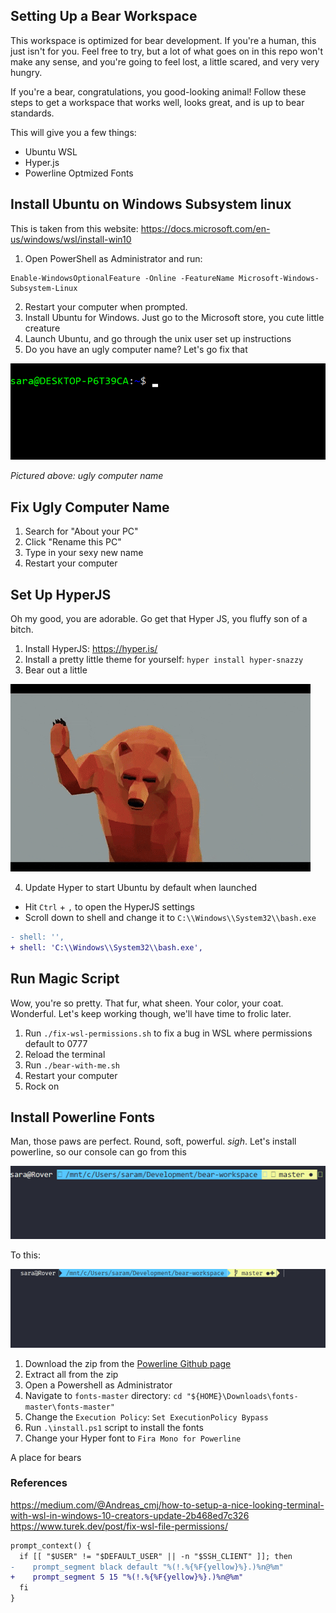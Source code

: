 ## Setting Up a Bear Workspace

This workspace is optimized for bear development. If you're a human, this just
isn't for you. Feel free to try, but a lot of what goes on in this repo won't
make any sense, and you're going to feel lost, a little scared, and very very
hungry.

If you're a bear, congratulations, you good-looking animal! Follow these steps to
get a workspace that works well, looks great, and is up to bear standards.

This will give you a few things:
- Ubuntu WSL
- Hyper.js
- Powerline Optmized Fonts

## Install Ubuntu on Windows Subsystem linux
This is taken from this website: https://docs.microsoft.com/en-us/windows/wsl/install-win10
1. Open PowerShell as Administrator and run:
```
Enable-WindowsOptionalFeature -Online -FeatureName Microsoft-Windows-Subsystem-Linux
```
2. Restart your computer when prompted.
3. Install Ubuntu for Windows. Just go to the Microsoft store, you cute little creature
4. Launch Ubuntu, and  go through the unix user set up instructions
5. Do you have an ugly computer name? Let's go fix that

![Ugly Computer Name](images/ugly_computer_name.png?raw=true "Ugly Computer Name")

*Pictured above: ugly computer name*

## Fix Ugly Computer Name
1. Search for "About your PC"
2. Click "Rename this PC"
3. Type in your sexy new name
4. Restart your computer

## Set Up HyperJS
Oh my good, you are adorable. Go get that Hyper JS, you fluffy son of a bitch.

1. Install HyperJS: https://hyper.is/
2. Install a pretty little theme for yourself:
`hyper install hyper-snazzy`
3. Bear out a little

![Bear Out](images/bear_out.gif?raw=true "Bear Out")

4. Update Hyper to start Ubuntu by default when launched
- Hit `Ctrl` +  `,` to open the HyperJS settings
-  Scroll down to shell and change it to `C:\\Windows\\System32\\bash.exe`
```diff
- shell: '',
+ shell: 'C:\\Windows\\System32\\bash.exe',
```

## Run Magic Script

Wow, you're so pretty. That fur, what sheen. Your color, your coat. Wonderful.
Let's keep working though, we'll have time to frolic later. 

1. Run `./fix-wsl-permissions.sh` to fix a bug in WSL where permissions default
   to 0777
1. Reload the terminal
1. Run `./bear-with-me.sh`
1. Restart your computer
1. Rock on

## Install Powerline Fonts
Man, those paws are perfect. Round, soft, powerful. *sigh*. Let's install powerline, so our console can go from this

![No Powerline](images/no_powerline.png?raw=true "No Powerline")

To this: 

![Powerline](images/powerline.png?raw=true "Powerline")

1. Download the zip from the [Powerline Github page](https://github.com/powerline/fonts) 
1. Extract all from the zip
1. Open a Powershell as Administrator
1. Navigate to `fonts-master` directory: `cd "${HOME}\Downloads\fonts-master\fonts-master"`
1. Change the `Execution Policy`: `Set ExecutionPolicy Bypass`
1. Run `.\install.ps1` script to install the fonts
1. Change your Hyper font to `Fira Mono for Powerline`

A place for bears

### References
https://medium.com/@Andreas_cmj/how-to-setup-a-nice-looking-terminal-with-wsl-in-windows-10-creators-update-2b468ed7c326
https://www.turek.dev/post/fix-wsl-file-permissions/

 ```diff
 prompt_context() {                                              
   if [[ "$USER" != "$DEFAULT_USER" || -n "$SSH_CLIENT" ]]; then
-    prompt_segment black default "%(!.%{%F{yellow}%}.)%n@%m"    
+    prompt_segment 5 15 "%(!.%{%F{yellow}%}.)%n@%m"        
   fi                                                            
 }
 ```
